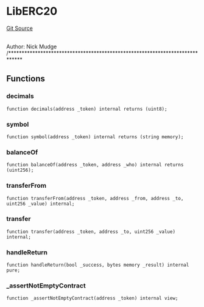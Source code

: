 # LibERC20
[Git Source](https://github.com/nayms/contracts-v3/blob/ea2c06f70609c813d27d424e0330651d3c634d21/src/libs/LibERC20.sol)

\
Author: Nick Mudge
/*****************************************************************************


## Functions
### decimals


```solidity
function decimals(address _token) internal returns (uint8);
```

### symbol


```solidity
function symbol(address _token) internal returns (string memory);
```

### balanceOf


```solidity
function balanceOf(address _token, address _who) internal returns (uint256);
```

### transferFrom


```solidity
function transferFrom(address _token, address _from, address _to, uint256 _value) internal;
```

### transfer


```solidity
function transfer(address _token, address _to, uint256 _value) internal;
```

### handleReturn


```solidity
function handleReturn(bool _success, bytes memory _result) internal pure;
```

### _assertNotEmptyContract


```solidity
function _assertNotEmptyContract(address _token) internal view;
```

